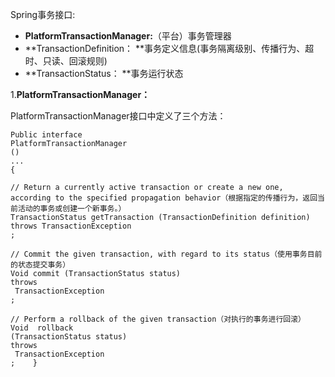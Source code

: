 Spring事务接口:

* **PlatformTransactionManager:**（平台）事务管理器
* **TransactionDefinition： **事务定义信息\(事务隔离级别、传播行为、超时、只读、回滚规则\)
* **TransactionStatus： **事务运行状态

1.**PlatformTransactionManager：**

PlatformTransactionManager接口中定义了三个方法：

```
Public interface 
PlatformTransactionManager
()
...
{  
    
// Return a currently active transaction or create a new one, according to the specified propagation behavior（根据指定的传播行为，返回当前活动的事务或创建一个新事务。）
TransactionStatus getTransaction (TransactionDefinition definition)
throws TransactionException
; 
    
// Commit the given transaction, with regard to its status（使用事务目前的状态提交事务）
Void commit (TransactionStatus status)
throws
 TransactionException
;  
    
// Perform a rollback of the given transaction（对执行的事务进行回滚）
Void  rollback
(TransactionStatus status)
throws
 TransactionException
;    } 

```

  




